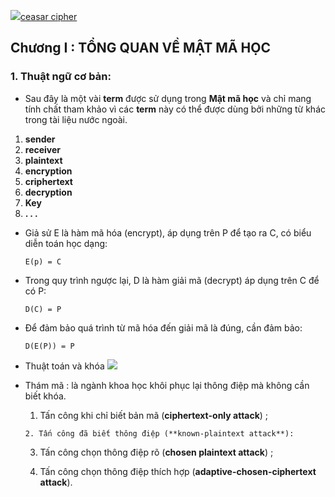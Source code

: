 ![](https://i.imgur.com/jn6pwh6.png)[ceasar cipher](https://en.wikipedia.org/wiki/Caesar_ciph)

## Chương I :  TỔNG QUAN VỀ MẬT MÃ HỌC

### 1. Thuật ngữ cơ bản:
- Sau đây là một vài **term** được sử dụng trong **Mật mã học** và chỉ mang tính chất tham khảo vì các **term** này có thể được dùng bởi những từ khác trong tài liệu nước ngoài.

	

 1. **sender**
 2. **receiver**
 3. **plaintext**
 4. **encryption**
 5. **criphertext**
 6. **decryption**
 7.  **Key**
 8. **. . .**
- Giả sử E là hàm mã hóa (encrypt), áp dụng trên P để tạo ra C, có biểu diễn toán học dạng:

    ```E(p) = C``` 
    
- Trong quy trình ngược lại, D là hàm giải mã (decrypt) áp dụng trên C để có P:

	```D(C) = P```

- Để đảm bảo quá trình từ mã hóa đến giải mã là đúng, cần đảm bảo:
	
	```D(E(P)) = P```
- Thuật toán và khóa
![](https://i.imgur.com/oLZWtDk.jpg)
- Thám mã : là ngành khoa học khôi phục lại thông điệp mà không cần biết khóa.
	 1. Tấn công khi chỉ biết bản mã (**ciphertext-only attack**) ;
	  
	  2. Tấn công đã biết thông điệp (**known-plaintext attack**):
	  
	 3. Tấn công chọn thông điệp rõ (**chosen plaintext attack**) ;
	 
	 5. Tấn công chọn thông điệp thích hợp (**adaptive-chosen-ciphertext attack**).


 


